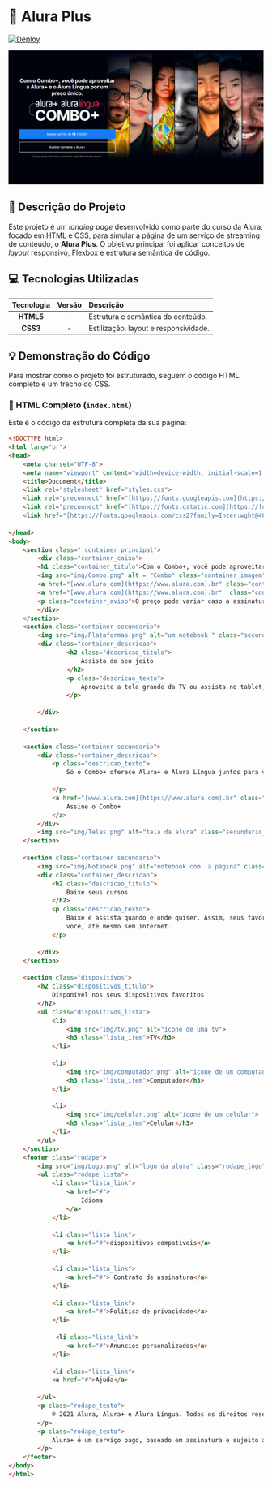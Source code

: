 # 🚀 Alura Plus
[![Deploy](https://img.shields.io/badge/Acesso%20r%C3%A1pido-Deploy%20-167BF7?style=for-the-badge)](https://pauloswimming.github.io/Alura_plus/)
<p align="center">
  <img src="img/capa_readme.png" alt="Capa principal do projeto Alura Plus" width="650"/>
</p>

## 🌟 Descrição do Projeto

Este projeto é um *landing page* desenvolvido como parte do curso da Alura, focado em HTML e CSS, para simular a página de um serviço de streaming de conteúdo, o **Alura Plus**. O objetivo principal foi aplicar conceitos de _layout_ responsivo, Flexbox e estrutura semântica de código.

## 💻 Tecnologias Utilizadas

| Tecnologia | Versão | Descrição |
| :---: | :---: | :--- |
| **HTML5** | - | Estrutura e semântica do conteúdo. |
| **CSS3** | - | Estilização, layout e responsividade. |

## 💡 Demonstração do Código

Para mostrar como o projeto foi estruturado, seguem o código HTML completo e um trecho do CSS.

### 📄 HTML Completo (`index.html`)

Este é o código da estrutura completa da sua página:

```html
<!DOCTYPE html>
<html lang="br">
<head>
    <meta charset="UTF-8">
    <meta name="viewport" content="width=device-width, initial-scale=1.0">
    <title>Document</title>
    <link rel="stylesheet" href="styles.css">
    <link rel="preconnect" href="[https://fonts.googleapis.com](https://fonts.googleapis.com)">
    <link rel="preconnect" href="[https://fonts.gstatic.com](https://fonts.gstatic.com)" crossorigin>
    <link href="[https://fonts.googleapis.com/css2?family=Inter:wght@400;700&display=swap](https://fonts.googleapis.com/css2?family=Inter:wght@400;700&display=swap)" rel="stylesheet">

</head>
<body>
    <section class=" container principal">
        <div class="container_caixa">
        <h1 class="container_titulo">Com o Combo+, você pode aproveitar a Alura+ e o Alura Língua por um preço único.</h1>
        <img src="img/Combo.png" alt = "Combo" class="container_imagem">
        <a href="[www.alura.com](https://www.alura.com).br" class="container_botao">Assine por 12x de R$ 120,00*</a>
        <a href="[www.alura.com](https://www.alura.com).br"  class="container_botao botao_secundario">Assinar somente o Alura+</a>
        <p class="container_aviso">O preço pode variar caso a assinatura seja feita em outros planos.</p>
        </div>
    </section>
    <section class="container secundario">
        <img src="img/Plataformas.png" alt="um notebook " class="secundario__imagem">
        <div class="container_descricao">
                <h2 class="descricao_titulo">
                    Assista do seu jeito
                </h2>
                <p class="descricao_texto">
                    Aproveite a tela grande da TV ou assista no tablet, laptop, celular e outros aparelhos. Nossa seleção de cursos não para de crescer.
                </p>

        </div>

    </section>

    <section class="container secundario">
        <div class="container_descricao">
            <p class="descricao_texto">
                Só o Combo+ oferece Alura+ e Alura Língua juntos para você ter acesso a cursos de diversas áreas da tecnologia e aprender inglês ou espanhol, onde e como quiser.
        
            </p>
            <a href="[www.alura.com](https://www.alura.com).br" class="container_botao secundario_botao">
                Assine o Combo+
            </a>
        </div>
        <img src="img/Telas.png" alt="tela da alura" class="secundario__imagem">
    </section>

    <section class="container secundario">
        <img src="img/Notebook.png" alt="notebook com  a página" class="secundario__imagem">
        <div class="container_descricao">
            <h2 class="descricao_titulo">
                Baixe seus cursos
            </h2>
            <p class="descricao_texto">
                Baixe e assista quando e onde quiser. Assim, seus favoritos estão sempre com
                você, até mesmo sem internet.
            </p>

        </div>
    </section>

    <section class="dispositivos">
        <h2 class="dispositivos_titulo">
            Disponível nos seus dispositivos favoritos
        </h2>
        <ul class="dispositivos_lista">
            <li>
                <img src="img/tv.png" alt="ícone de uma tv">
                <h3 class="lista_item">TV</h3>
            </li>

            <li>
                <img src="img/computador.png" alt="ícone de um computador">
                <h3 class="lista_item">Computador</h3>
            </li>

            <li>
                <img src="img/celular.png" alt="ícone de um celular">
                <h3 class="lista_item">Celular</h3>
            </li>
        </ul>
    </section>
    <footer class="rodape">
        <img src="img/Logo.png" alt="logo da alura" class="rodape_logo">
        <ul class="rodape_lista">
            <li class="lista_link">
                <a href="#">
                    Idioma
                </a>
            </li>

            <li class="lista_link">
                <a href="#">dispositivos compativeis</a>
            </li>

            <li class="lista_link">
                <a href="#"> Contrato de assinatura</a>
            </li>

            <li class="lista_link">
                <a href="#">Politica de privacidade</a>
            </li>

             <li class="lista_link">
                <a href="#">Anuncios personalizados</a>
            </li>

            <li class="lista_link">
            <a href="#">Ajuda</a>

        </ul>
        <p class="rodape_texto">
            ® 2021 Alura, Alura+ e Alura Língua. Todos os direitos reservados. Serviço de assinatura paga. Conteúdo sujeito a disponibilidade.
        </p>
        <p class="rodape_texto">
            Alura+ é um serviço pago, baseado em assinatura e sujeito a termos e condições. O serviço Alura+ é comercializado por Aovs Sistemas de Informática S.A., Rua Vergueiro, 3185 - Liberdade, São Paulo - SP, 04101-300, Brasil e CNPJ 05.555.382/0001-33
        </p>
    </footer>
</body>
</html>
